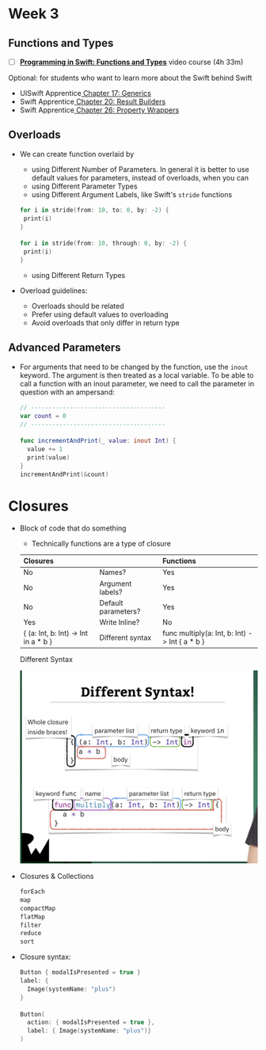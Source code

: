 # Week 3

## Functions and Types

- [ ] [**Programming in Swift: Functions and Types**](https://www.raywenderlich.com/28433240-programming-in-swift-functions-types) video course (4h 33m)

Optional: for students who want to learn more about the Swift behind Swift
- UISwift Apprentice[ Chapter 17: Generics](https://www.raywenderlich.com/books/swift-apprentice/v7.0/chapters/17-generics)
- Swift Apprentice[ Chapter 20: Result Builders](https://www.raywenderlich.com/books/swift-apprentice/v7.0/chapters/20-result-builders)
- Swift Apprentice[ Chapter 26: Property Wrappers](https://www.raywenderlich.com/books/swift-apprentice/v7.0/chapters/26-property-wrappers)



## Overloads

- We can create function overlaid by

  - using Different Number of Parameters. In general it is better to use default values for parameters, instead of overloads, when you can
  - using Different Parameter Types
  - using Different Argument Labels, like Swift's `stride` functions

  ```swift
  for i in stride(from: 10, to: 0, by: -2) {
   print(i)
  }
  
  for i in stride(from: 10, through: 0, by: -2) {
   print(i)
  }
  
  ```

  - using Different Return Types

- Overload guidelines:

  - Overloads should be related
  - Prefer using default values to overloading
  - Avoid overloads that only differ in return type

## Advanced Parameters

- For arguments that need to be changed by the function, use the `inout` keyword. The argument is then treated as a local variable. To be able to call a function with an inout parameter, we need to call the parameter in question with an ampersand:

  ```swift
  // --------------------------------------
  var count = 0
  // --------------------------------------
  
  func incrementAndPrint(_ value: inout Int) {
    value += 1
    print(value)
  }
  incrementAndPrint(&count)
  ```


# Closures

- Block of code that do something

  - Technically functions are a type of closure

  | Closures                              |                     | Functions                                      |
  | ------------------------------------- | ------------------- | ---------------------------------------------- |
  | No                                    | Names?              | Yes                                            |
  | No                                    | Argument labels?    | Yes                                            |
  | No                                    | Default parameters? | Yes                                            |
  | Yes                                   | Write Inline?       | No                                             |
  | { (a: Int, b: Int) -> Int in  a * b } | Different syntax    | func multiply(a: Int, b: Int) -> Int { a * b } |

  Different Syntax

  ![Closure Syntax](readme_images/Closure%20Syntax.png)

- Closures & Collections

  ```swift
  forEach
  map
  compactMap
  flatMap
  filter
  reduce
  sort
  ```

- Closure syntax:

  ```swift
  Button { modalIsPresented = true }
  label: { 
  	Image(systemName: "plus")
  }
  
  Button(
    action: { modalIsPresented = true },
  	label: { Image(systemName: "plus")}
  )
  ```

  
